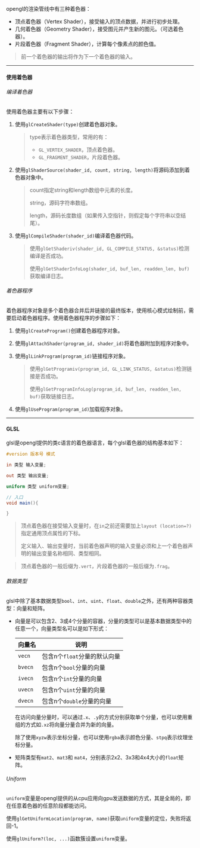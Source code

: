 opengl的渲染管线中有三种着色器：

*   顶点着色器（Vertex Shader），接受输入的顶点数据，并进行初步处理。
*   几何着色器（Geometry Shader），接受图元并产生新的图元。（可选着色器）。
*   片段着色器（Fragment Shader），计算每个像素点的颜色值。

>   前一个着色器的输出将作为下一个着色器的输入。

---

#### 使用着色器

###### 编译着色器

使用着色器主要有以下步骤：

1.   使用`glCreateShader(type)`创建着色器对象。

     >   type表示着色器类型，常用的有：
     >
     >   *   `GL_VERTEX_SHADER`，顶点着色器。
     >   *   `GL_FRAGMENT_SHADER`，片段着色器。

2.   使用`glShaderSource(shader_id, count, string, length)`将源码添加到着色器对象中。

     >   count指定string和length数组中元素的长度。
     >
     >   string，源码字符串数组。
     >
     >   length，源码长度数组（如果传入空指针，则假定每个字符串以空结尾）。

3.   使用`glCompileShader(shader_id)`编译着色器代码。

     >   使用`glGetShaderiv(shader_id, GL_COMPILE_STATUS, &status)`检测编译是否成功。
     >
     >   使用`glGetShaderInfoLog(shader_id, buf_len, readden_len, buf)`获取编译日志。

###### 着色器程序

着色器程序对象是多个着色器合并后并链接的最终版本，使用核心模式绘制前，需要启动着色器程序。使用着色器程序的步骤如下：

1.   使用`glCreateProgram()`创建着色器程序对象。

2.   使用`glAttachShader(program_id, shader_id)`将着色器附加到程序对象中。

3.   使用`glLinkProgram(program_id)`链接程序对象。

     >   使用`glGetProgramiv(program_id, GL_LINK_STATUS, &status)`检测链接是否成功。
     >
     >   使用`glGetProgramInfoLog(program_id, buf_len, readden_len, buf)`获取链接日志。

4.   使用`glUseProgram(program_id)`加载程序对象。

---

#### GLSL

glsl是opengl提供的类c语言的着色器语言，每个glsl着色器的结构基本如下：

```glsl
#version 版本号 模式

in 类型 输入变量;

out 类型 输出变量;

uniform 类型 uniform变量;

// 入口
void main(){

}
```

>   顶点着色器在接受输入变量时，在`in`之前还需要加上`layout (location=?)`指定通用顶点属性的下标。
>
>   定义输入、输出变量时，当前着色器声明的输入变量必须和上一个着色器声明的输出变量名称相同、类型相同。

>   顶点着色器的一般后缀为`.vert`，片段着色器的一般后缀为`.frag`。

###### 数据类型

glsl中除了基本数据类型`bool`、`int`、`uint`、`float`、`double`之外，还有两种容器类型：向量和矩阵。

*   向量是可以包含2、3或4个分量的容器，分量的类型可以是基本数据类型中的任意一个，向量类型名可以是如下形式：

    | 向量名  | 说明                         |
    | ------- | ---------------------------- |
    | `vecn`  | 包含n个`float`分量的默认向量 |
    | `bvecn` | 包含n个`bool`分量的向量      |
    | `ivecn` | 包含n个`int`分量的向量       |
    | `uvecn` | 包含n个`uint`分量的向量      |
    | `dvecn` | 包含n个`double`分量的向量    |

    在访问向量分量时，可以通过`.x`、`.y`的方式分别获取单个分量，也可以使用重组的方式如`.xz`将向量分量合并为新的向量。

    除了使用`xyzw`表示坐标分量，也可以使用`rgba`表示颜色分量、`stpq`表示纹理坐标分量。
    
*   矩阵类型有`mat2`、`mat3`和 `mat4`，分别表示2x2、3x3和4x4大小的`float`矩阵。

###### Uniform

`uniform`变量是opengl提供的从cpu应用向gpu发送数据的方式，其是全局的，即在任意着色器的任意阶段都能访问。

使用`glGetUniformLocation(program, name)`获取`uniform`变量的定位，失败将返回-1。

使用`glUniform?(loc, ...)`函数簇设置`uniform`变量。
